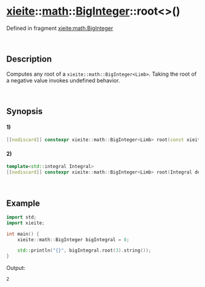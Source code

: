# [xieite](../../../../../xieite.md)\:\:[math](../../../../../math.md)\:\:[BigInteger<Limb>](../../../big_integer.md)\:\:root\<\>\(\)
Defined in fragment [xieite:math.BigInteger](../../../../../../src/math/big_integer.cpp)

&nbsp;

## Description
Computes any root of a `xieite::math::BigInteger<Limb>`. Taking the root of a negative value invokes undefined behavior.

&nbsp;

## Synopsis
#### 1)
```cpp
[[nodiscard]] constexpr xieite::math::BigInteger<Limb> root(const xieite::math::BigInteger<Limb>& degree) const noexcept;
```
#### 2)
```cpp
template<std::integral Integral>
[[nodiscard]] constexpr xieite::math::BigInteger<Limb> root(Integral degree) const noexcept;
```

&nbsp;

## Example
```cpp
import std;
import xieite;

int main() {
    xieite::math::BigInteger bigIntegral = 8;

    std::println("{}", bigIntegral.root(3).string());
}
```
Output:
```
2
```
